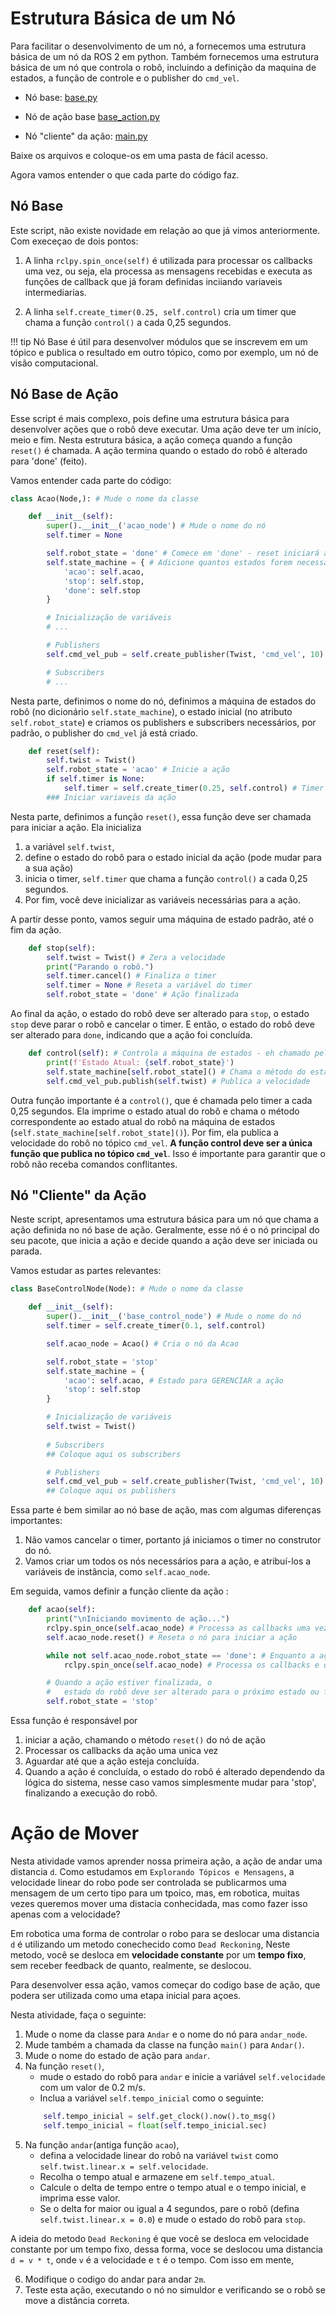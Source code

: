 # Estrutura Básica de um Nó

Para facilitar o desenvolvimento de um nó, a fornecemos uma estrutura básica de um nó da ROS 2 em python. Também fornecemos uma estrutura básica de um nó que controla o robô, incluindo a definição da maquina de estados, a função de controle e o publisher do `cmd_vel`.

* Nó base: [base.py](../util/base.py)

* Nó de ação base [base_action.py](../util/base_action.py)

* Nó "cliente" da ação: [main.py](../util/main.py)

Baixe os arquivos e coloque-os em uma pasta de fácil acesso. 

Agora vamos entender o que cada parte do código faz.

## Nó Base

Este script, não existe novidade em relação ao que já vimos anteriormente. Com execeçao de dois pontos:

1. A linha `rclpy.spin_once(self)` é utilizada para processar os callbacks uma vez, ou seja, ela processa as mensagens recebidas e executa as funções de callback que já foram definidas inciiando variaveis intermediarias.

2. A linha `self.create_timer(0.25, self.control)` cria um timer que chama a função `control()` a cada 0,25 segundos.


!!! tip
    Nó Base é útil para desenvolver módulos que se inscrevem em um tópico e publica o resultado em outro tópico, como por exemplo, um nó de visão computacional.

## Nó Base de Ação

Esse script é mais complexo, pois define uma estrutura básica para desenvolver ações que o robô deve executar.
Uma ação deve ter um início, meio e fim. Nesta estrutura básica, a ação começa quando a função `reset()` é chamada. A ação termina quando o estado do robô é alterado para 'done' (feito).

Vamos entender cada parte do código:

```python
class Acao(Node,): # Mude o nome da classe

    def __init__(self):
        super().__init__('acao_node') # Mude o nome do nó
        self.timer = None

        self.robot_state = 'done' # Comece em 'done' - reset iniciará a ação
        self.state_machine = { # Adicione quantos estados forem necessários
            'acao': self.acao,
            'stop': self.stop,
            'done': self.stop
        }

        # Inicialização de variáveis
        # ...

        # Publishers
        self.cmd_vel_pub = self.create_publisher(Twist, 'cmd_vel', 10)

        # Subscribers
        # ...
```

Nesta parte, definimos o nome do nó, definimos a máquina de estados do robô (no dicionário `self.state_machine`), o estado inicial (no atributo `self.robot_state`) e criamos os publishers e subscribers necessários, por padrão, o publisher do `cmd_vel` já está criado.

```python
    def reset(self):
        self.twist = Twist()
        self.robot_state = 'acao' # Inicie a ação
        if self.timer is None:
            self.timer = self.create_timer(0.25, self.control) # Timer para o controle
        ### Iniciar variaveis da ação
```

Nesta parte, definimos a função `reset()`, essa função deve ser chamada para iniciar a ação. Ela inicializa 
1. a variável `self.twist`,
2. define o estado do robô para o estado inicial da ação (pode mudar para a sua ação)
3. inicia o timer, `self.timer` que chama a função `control()` a cada 0,25 segundos.
4. Por fim, você deve inicializar as variáveis necessárias para a ação.

A partir desse ponto, vamos seguir uma máquina de estado padrão, até o fim da ação.

```python
    def stop(self):
        self.twist = Twist() # Zera a velocidade
        print("Parando o robô.")
        self.timer.cancel() # Finaliza o timer
        self.timer = None # Reseta a variável do timer
        self.robot_state = 'done' # Ação finalizada
```

Ao final da ação, o estado do robô deve ser alterado para `stop`, o estado `stop` deve parar o robô e cancelar o timer. E então, o estado do robô deve ser alterado para `done`, indicando que a ação foi concluída.

```python
    def control(self): # Controla a máquina de estados - eh chamado pelo timer
        print(f'Estado Atual: {self.robot_state}')
        self.state_machine[self.robot_state]() # Chama o método do estado atual 
        self.cmd_vel_pub.publish(self.twist) # Publica a velocidade
```

Outra função importante é a `control()`, que é chamada pelo timer a cada 0,25 segundos. Ela imprime o estado atual do robô e chama o método correspondente ao estado atual do robô na máquina de estados (`self.state_machine[self.robot_state]()`). Por fim, ela publica a velocidade do robô no tópico `cmd_vel`.
**A função control deve ser a única função que publica no tópico `cmd_vel`**. Isso é importante para garantir que o robô não receba comandos conflitantes.


## Nó "Cliente" da Ação

Neste script, apresentamos uma estrutura básica para um nó que chama a ação definida no nó base de ação. 
Geralmente, esse nó é o nó principal do seu pacote, que inicia a ação e decide quando a ação deve ser iniciada ou parada.

Vamos estudar as partes relevantes:

```python
class BaseControlNode(Node): # Mude o nome da classe

    def __init__(self):
        super().__init__('base_control_node') # Mude o nome do nó
        self.timer = self.create_timer(0.1, self.control)

        self.acao_node = Acao() # Cria o nó da Acao

        self.robot_state = 'stop'
        self.state_machine = {
            'acao': self.acao, # Estado para GERENCIAR a ação
            'stop': self.stop
        }

        # Inicialização de variáveis
        self.twist = Twist()
        
        # Subscribers
        ## Coloque aqui os subscribers

        # Publishers
        self.cmd_vel_pub = self.create_publisher(Twist, 'cmd_vel', 10)
        ## Coloque aqui os publishers
```
Essa parte é bem similar ao nó base de ação, mas com algumas diferenças importantes:
1. Não vamos cancelar o timer, portanto já iniciamos o timer no construtor do nó.
2. Vamos criar um todos os nós necessários para a ação, e atribuí-los a variáveis de instância, como `self.acao_node`.

Em seguida, vamos definir a função cliente da ação :
```python
    def acao(self):
        print("\nIniciando movimento de ação...")
        rclpy.spin_once(self.acao_node) # Processa as callbacks uma vez
        self.acao_node.reset() # Reseta o nó para iniciar a ação

        while not self.acao_node.robot_state == 'done': # Enquanto a ação não estiver finalizada
            rclpy.spin_once(self.acao_node) # Processa os callbacks e o timer

        # Quando a ação estiver finalizada, o 
        #   estado do robô deve ser alterado para o próximo estado ou finalizar mudando para 'stop'
        self.robot_state = 'stop'
```
Essa função é responsável por
1. iniciar a ação, chamando o método `reset()` do nó de ação 
2. Processar os callbacks da ação uma unica vez
3. Aguardar até que a ação esteja concluída.
4. Quando a ação é concluída, o estado do robô é alterado dependendo da lógica do sistema, nesse caso vamos simplesmente mudar para 'stop', finalizando a execução do robô.

# Ação de Mover

Nesta atividade vamos aprender nossa primeira ação, a ação de andar uma distancia `d`.
Como estudamos em `Explorando Tópicos e Mensagens`, a velocidade linear do robo pode ser controlada se publicarmos uma mensagem de um certo tipo para um tpoico, mas, em robotica, muitas vezes queremos mover uma distacia conhecidada, mas como fazer isso apenas com a velocidade?

Em robotica uma forma de controlar o robo para se deslocar uma distancia `d` é utilizando um metodo conechecido como `Dead Reckoning`, Neste metodo, você se desloca em **velocidade constante** por um **tempo fixo**, sem receber feedback de quanto, realmente, se deslocou.

Para desenvolver essa ação, vamos começar do codigo base de ação, que podera ser utilizada como uma etapa inicial para açoes.

Nesta atividade, faça o seguinte:
1. Mude o nome da classe para `Andar` e o nome do nó para `andar_node`.
2. Mude também a chamada da classe na função `main()` para `Andar()`.
3. Mude o nome do estado de ação para `andar`.
4. Na função `reset()`, 
    * mude o estado do robô para `andar` e inicie a variável `self.velocidade` com um valor de 0.2 m/s.
    * Inclua a variável `self.tempo_inicial` como o seguinte:
    ```python
        self.tempo_inicial = self.get_clock().now().to_msg()
        self.tempo_inicial = float(self.tempo_inicial.sec)
    ```
5. Na função `andar`(antiga função `acao`), 
    * defina a velocidade linear do robô na variável `twist` como `self.twist.linear.x = self.velocidade`.
    * Recolha o tempo atual e armazene em `self.tempo_atual`.
    * Calcule o delta de tempo entre o tempo atual e o tempo inicial, e imprima esse valor.
    * Se o delta for maior ou igual a 4 segundos, pare o robô (defina `self.twist.linear.x = 0.0`) e mude o estado do robô para `stop`.

A ideia do metodo `Dead Reckoning` é que você se desloca em velocidade constante por um tempo fixo, dessa forma, voce se deslocou uma distancia `d = v * t`, onde `v` é a velocidade e `t` é o tempo. Com isso em mente,

6. Modifique o codigo do andar para andar `2m`.
7. Teste esta ação, executando o nó no simuldor e verificando se o robô se move a distância correta.
